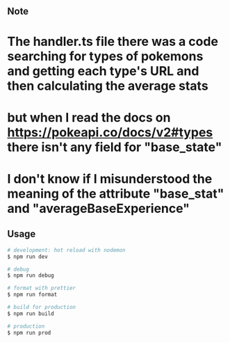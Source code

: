 ## Note
# The handler.ts file there was a code searching for types of pokemons and getting each type's URL and then calculating the average stats
# but when I read the docs on https://pokeapi.co/docs/v2#types there isn't any field for "base_state" 
# I don't know if I misunderstood the meaning of the attribute "base_stat" and "averageBaseExperience"

## Usage

```bash
# development: hot reload with nodemon
$ npm run dev

# debug
$ npm run debug

# format with prettier
$ npm run format

# build for production
$ npm run build

# production
$ npm run prod
```

